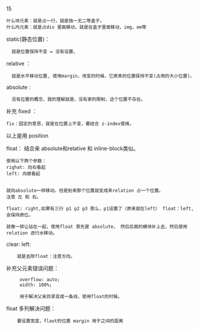 15 

    什么块元素：就是占一行，就是独一无二等盒子。
    什么内元素：就是占div 里面移动，就是在盒子里面移动，img，em等
    
    

static(静态位置)：

      就是位置保持不变 = 没有设置。
      
 
relative ：
        
      就是水平移动位置, 使用margin，改变的时候，它原来的位置保持不变(占用的大小位置)。
     

absolute :

      没有位置的概念，我的理解就是，没有家的限制，这个位置不存在。
      
补充 fixed ：
    
    fix：固定的意思，就是在位置上不变，要结合 z-index使用。
    



以上是用 position 


float： 结合来 absolute和relative 和 inline-block类似。

    使用以下两个参数：
    righat: 向右看起
    left: 向做看起

    
    就向absolute一样移动，但是到来那个位置就变成来relation 占一个位置。
    注意 左 和 右。
    
    float: right,如果有三行 p1 p2 p3 那么，p1设置了（原来就在left） float：left,会保持原位。
    
    就像一排让站在一起，使用float 首先是 absolute， 然后后面的模块补上去，然后使用relation 进行水移动。
    
    

clear: left:
        
        就是去除float：注意方向。
                      
    
补充父元素错误问题：

         overflow: auto;
         width: 100%;
         
         用于解决父亲目录变成一条线，使用float的时候。
         
float 多列解决问题：
    
        要设置宽度，flaot的位置 margin 用于之间的距离         
     

        